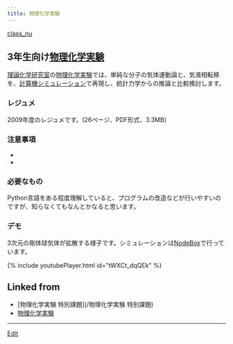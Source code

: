 ```yaml
---
title: 物理化学実験
---
```

[class_nu](/class_nu)


## 3年生向け[物理化学実験](/物理化学実験)

[理論化学研究室](/理論化学研究室)の[物理化学実験](/物理化学実験)では、単純な分子の気体運動論と、気液相転移を、[計算機シミュレーション](/計算機シミュレーション)で再現し、統計力学からの推論と比較検討します。


### レジュメ

2009年度のレジュメです。(26ページ、PDF形式、3.3MB)

[](http://theochem.chem.okayama-u.ac.jp/vitroid/物理化学実験/main2009b.pdf)


### 注意事項

* 
* 

### 必要なもの

Python言語をある程度理解していると、プログラムの改造などが行いやすいのですが、知らなくてもなんとかなると思います。


### デモ

3次元の剛体球気体が拡散する様子です。シミュレーションは[NodeBox](/NodeBox)で行っています。

{% include youtubePlayer.html id="tWXCt_dqQEk" %}







## Linked from

* [物理化学実験 特別課題](/物理化学実験 特別課題)
* [物理化学実験](/物理化学実験)


----

[Edit](https://github.com/vitroid/vitroid.github.io/edit/master/MD/物理化学実験.md)

